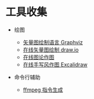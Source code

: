 # 工具收集

- 绘图
    - [矢量图绘制语言 Graphviz](https://graphviz.org/doc/info/lang.html)
    - [在线矢量图绘制 draw.io](https://app.diagrams.net/)
    - [在线图论作图](https://csacademy.com/app/graph_editor/)
    - [在线手写风作图 Excalidraw](https://excalidraw.com/)

- 命令行辅助
    - [ffmpeg 指令生成](https://alfg.dev/ffmpeg-commander/)